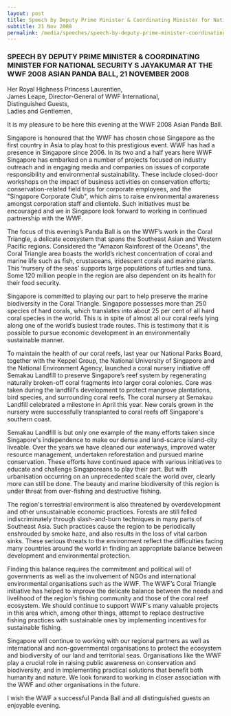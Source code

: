 ```yaml
---
layout: post
title: Speech by Deputy Prime Minister & Coordinating Minister for National Security S Jayakumar at the WWF 2008 Asian Panda Ball, 21 November 2008
subtitle: 21 Nov 2008
permalink: /media/speeches/speech-by-deputy-prime-minister-coordinating-minister-for-national-security-s-jayakumar-at-the-wwf-2008-asian-panda-ball-21-november-2008
---
```


### SPEECH BY DEPUTY PRIME MINISTER & COORDINATING MINISTER FOR NATIONAL SECURITY S JAYAKUMAR AT THE WWF 2008 ASIAN PANDA BALL, 21 NOVEMBER 2008

Her Royal Highness Princess Laurentien,  
James Leape, Director-General of WWF International,  
Distinguished Guests,  
Ladies and Gentlemen,

It is my pleasure to be here this evening at the WWF 2008 Asian Panda Ball.

Singapore is honoured that the WWF has chosen chose Singapore as the first country in Asia to play host to this prestigious event. WWF has had a presence in Singapore since 2006. In its two and a half years here WWF Singapore has embarked on a number of projects focused on industry outreach and in engaging media and companies on issues of corporate responsibility and environmental sustainability. These include closed-door workshops on the impact of business activities on conservation efforts; conservation-related field trips for corporate employees, and the "Singapore Corporate Club", which aims to raise environmental awareness amongst corporation staff and clientele. Such initiatives must be encouraged and we in Singapore look forward to working in continued partnership with the WWF.

The focus of this evening’s Panda Ball is on the WWF’s work in the Coral Triangle, a delicate ecosystem that spans the Southeast Asian and Western Pacific regions. Considered the "Amazon Rainforest of the Oceans", the Coral Triangle area boasts the world’s richest concentration of coral and marine life such as fish, crustaceans, iridescent corals and marine plants. This ‘nursery of the seas’ supports large populations of turtles and tuna. Some 120 million people in the region are also dependent on its health for their food security.

Singapore is committed to playing our part to help preserve the marine biodiversity in the Coral Triangle. Singapore possesses more than 250 species of hard corals, which translates into about 25 per cent of all hard coral species in the world. This is in spite of almost all our coral reefs lying along one of the world’s busiest trade routes. This is testimony that it is possible to pursue economic development in an environmentally sustainable manner.

To maintain the health of our coral reefs, last year our National Parks Board, together with the Keppel Group, the National University of Singapore and the National Environment Agency, launched a coral nursery initiative off Semakau Landfill to preserve Singapore’s reef system by regenerating naturally broken-off coral fragments into larger coral colonies. Care was taken during the landfill's development to protect mangrove plantations, bird species, and surrounding coral reefs. The coral nursery at Semakau Landfill celebrated a milestone in April this year. New corals grown in the nursery were successfully transplanted to coral reefs off Singapore's southern coast.

Semakau Landfill is but only one example of the many efforts taken since Singapore's independence to make our dense and land-scarce island-city liveable. Over the years we have cleaned our waterways, improved water resource management, undertaken reforestation and pursued marine conservation. These efforts have continued apace with various initiatives to educate and challenge Singaporeans to play their part. But with urbanisation occurring on an unprecedented scale the world over, clearly more can still be done. The beauty and marine biodiversity of this region is under threat from over-fishing and destructive fishing.

The region's terrestrial environment is also threatened by overdevelopment and other unsustainable economic practices. Forests are still felled indiscriminately through slash-and-burn techniques in many parts of Southeast Asia. Such practices cause the region to be periodically enshrouded by smoke haze, and also results in the loss of vital carbon sinks. These serious threats to the environment reflect the difficulties facing many countries around the world in finding an appropriate balance between development and environmental protection.

Finding this balance requires the commitment and political will of governments as well as the involvement of NGOs and international environmental organisations such as the WWF. The WWF’s Coral Triangle initiative has helped to improve the delicate balance between the needs and livelihood of the region's fishing community and those of the coral reef ecosystem. We should continue to support WWF's many valuable projects in this area which, among other things, attempt to replace destructive fishing practices with sustainable ones by implementing incentives for sustainable fishing.

Singapore will continue to working with our regional partners as well as international and non-governmental organisations to protect the ecosystem and biodiversity of our land and territorial seas. Organisations like the WWF play a crucial role in raising public awareness on conservation and biodiversity, and in implementing practical solutions that benefit both humanity and nature. We look forward to working in closer association with the WWF and other organisations in the future.


I wish the WWF a successful Panda Ball and all distinguished guests an enjoyable evening.